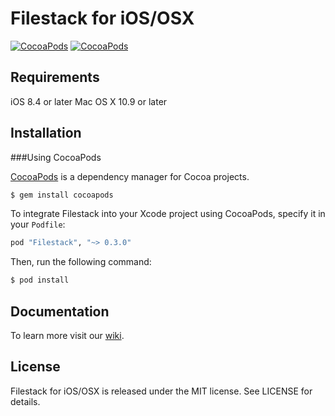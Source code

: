 # Filestack for iOS/OSX

[![CocoaPods](https://img.shields.io/cocoapods/v/Filestack.svg)]() [![CocoaPods](https://img.shields.io/cocoapods/p/Filestack.svg)]()

## Requirements

iOS 8.4 or later
Mac OS X 10.9 or later

## Installation
###Using CocoaPods

[CocoaPods](http://cocoapods.org) is a dependency manager for Cocoa projects.

```bash
$ gem install cocoapods
```
To integrate Filestack into your Xcode project using CocoaPods, specify it in your `Podfile`:

```ruby
pod "Filestack", "~> 0.3.0"
```
Then, run the following command:

```bash
$ pod install
```

## Documentation

To learn more visit our [wiki](https://github.com/filestack/filestack-ios/wiki).

## License

Filestack for iOS/OSX is released under the MIT license. See LICENSE for details.

